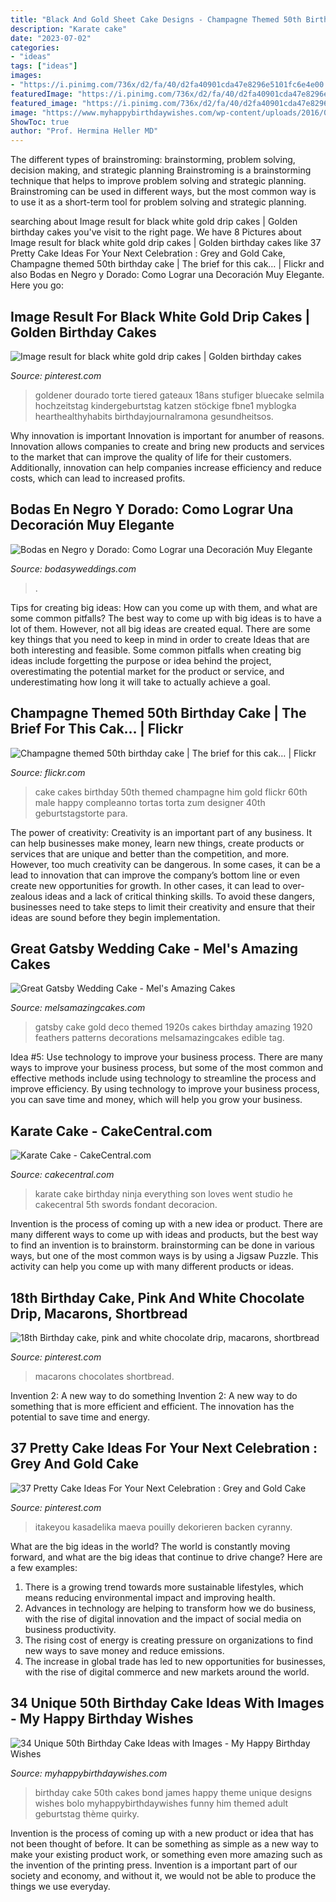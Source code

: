 ```yaml
---
title: "Black And Gold Sheet Cake Designs - Champagne Themed 50th Birthday Cake"
description: "Karate cake"
date: "2023-07-02"
categories:
- "ideas"
tags: ["ideas"]
images:
- "https://i.pinimg.com/736x/d2/fa/40/d2fa40901cda47e8296e5101fc6e4e00.jpg"
featuredImage: "https://i.pinimg.com/736x/d2/fa/40/d2fa40901cda47e8296e5101fc6e4e00.jpg"
featured_image: "https://i.pinimg.com/736x/d2/fa/40/d2fa40901cda47e8296e5101fc6e4e00.jpg"
image: "https://www.myhappybirthdaywishes.com/wp-content/uploads/2016/09/james-bond-50th-birthday-cakes-for-men.jpg"
ShowToc: true
author: "Prof. Hermina Heller MD"
---
```



The different types of brainstroming: brainstorming, problem solving, decision making, and strategic planning
Brainstroming is a brainstorming technique that helps to improve problem solving and strategic planning. Brainstroming can be used in different ways, but the most common way is to use it as a short-term tool for problem solving and strategic planning.

	

		
searching about Image result for black white gold drip cakes | Golden birthday cakes you've visit to the right page. We have 8 Pictures about Image result for black white gold drip cakes | Golden birthday cakes like 37 Pretty Cake Ideas For Your Next Celebration : Grey and Gold Cake, Champagne themed 50th birthday cake | The brief for this cak… | Flickr and also Bodas en Negro y Dorado: Como Lograr una Decoración Muy Elegante. Here you go:
		
    
## Image Result For Black White Gold Drip Cakes | Golden Birthday Cakes

<img loading=lazy src="https://i.pinimg.com/736x/d3/3b/fb/d33bfb9d52587124d62988e50e7d6e84.jpg" onerror="this.onerror=null;this.src='https://tse3.mm.bing.net/th?id=OIP.COH4cFoCdsoIq71fMliZxgAAAA&amp;pid=15.1';" alt="Image result for black white gold drip cakes | Golden birthday cakes">

_Source: pinterest.com_

>goldener dourado torte tiered gateaux 18ans stufiger bluecake selmila hochzeitstag kindergeburtstag katzen stöckige fbne1 myblogka hearthealthyhabits birthdayjournalramona gesundheitsos. 

	

Why innovation is important
Innovation is important for anumber of reasons. Innovation allows companies to create and bring new products and services to the market that can improve the quality of life for their customers. Additionally, innovation can help companies increase efficiency and reduce costs, which can lead to increased profits.

    
## Bodas En Negro Y Dorado: Como Lograr Una Decoración Muy Elegante

<img loading=lazy src="https://bodasyweddings.com/wp-content/uploads/2017/03/tarta-de-bodas-negro-y-dorado.jpg" onerror="this.onerror=null;this.src='https://tse1.mm.bing.net/th?id=OIP.MxkiA9jeKWjXGaJCfIPx1AHaLG&amp;pid=15.1';" alt="Bodas en Negro y Dorado: Como Lograr una Decoración Muy Elegante">

_Source: bodasyweddings.com_

>. 

	

Tips for creating big ideas: How can you come up with them, and what are some common pitfalls?
The best way to come up with big ideas is to have a lot of them. However, not all big ideas are created equal. There are some key things that you need to keep in mind in order to create Ideas that are both interesting and feasible. Some common pitfalls when creating big ideas include forgetting the purpose or idea behind the project, overestimating the potential market for the product or service, and underestimating how long it will take to actually achieve a goal.

    
## Champagne Themed 50th Birthday Cake | The Brief For This Cak… | Flickr

<img loading=lazy src="https://c2.staticflickr.com/8/7451/9103256524_baa039cd59_b.jpg" onerror="this.onerror=null;this.src='https://tse3.mm.bing.net/th?id=OIP.rVEhySiYDbpe-_vN3IQM0AHaJ4&amp;pid=15.1';" alt="Champagne themed 50th birthday cake | The brief for this cak… | Flickr">

_Source: flickr.com_

>cake cakes birthday 50th themed champagne him gold flickr 60th male happy compleanno tortas torta zum designer 40th geburtstagstorte para. 

	

The power of creativity:
Creativity is an important part of any business. It can help businesses make money, learn new things, create products or services that are unique and better than the competition, and more. However, too much creativity can be dangerous. In some cases, it can be a lead to innovation that can improve the company’s bottom line or even create new opportunities for growth. In other cases, it can lead to over-zealous ideas and a lack of critical thinking skills. To avoid these dangers, businesses need to take steps to limit their creativity and ensure that their ideas are sound before they begin implementation.

    
## Great Gatsby Wedding Cake - Mel&#039;s Amazing Cakes

<img loading=lazy src="https://www.melsamazingcakes.com/wp-content/uploads/2016/05/TYCA4034-1.jpg" onerror="this.onerror=null;this.src='https://tse1.mm.bing.net/th?id=OIP.uYtjAywDNf7keQkJQ6eGVQHaJ4&amp;pid=15.1';" alt="Great Gatsby Wedding Cake - Mel&#039;s Amazing Cakes">

_Source: melsamazingcakes.com_

>gatsby cake gold deco themed 1920s cakes birthday amazing 1920 feathers patterns decorations melsamazingcakes edible tag. 

	

Idea #5: Use technology to improve your business process.
There are many ways to improve your business process, but some of the most common and effective methods include using technology to streamline the process and improve efficiency. By using technology to improve your business process, you can save time and money, which will help you grow your business.

    
## Karate Cake - CakeCentral.com

<img loading=lazy src="https://cdn001.cakecentral.com/gallery/2015/03/900_696097GjiO_karate-cake.jpg" onerror="this.onerror=null;this.src='https://tse2.mm.bing.net/th?id=OIP.3oJtENZD1k_mEe3Qoz9DvwHaJ4&amp;pid=15.1';" alt="Karate Cake - CakeCentral.com">

_Source: cakecentral.com_

>karate cake birthday ninja everything son loves went studio he cakecentral 5th swords fondant decoracion. 

	

Invention is the process of coming up with a new idea or product. There are many different ways to come up with ideas and products, but the best way to find an invention is to brainstorm. brainstorming can be done in various ways, but one of the most common ways is by using a Jigsaw Puzzle. This activity can help you come up with many different products or ideas.

    
## 18th Birthday Cake, Pink And White Chocolate Drip, Macarons, Shortbread

<img loading=lazy src="https://i.pinimg.com/736x/d2/fa/40/d2fa40901cda47e8296e5101fc6e4e00.jpg" onerror="this.onerror=null;this.src='https://tse4.mm.bing.net/th?id=OIP.Zb01vRlKzZA_dfdaZMqBwQHaJ3&amp;pid=15.1';" alt="18th Birthday cake, pink and white chocolate drip, macarons, shortbread">

_Source: pinterest.com_

>macarons chocolates shortbread. 

	

Invention 2: A new way to do something
Invention 2: A new way to do something that is more efficient and efficient. The innovation has the potential to save time and energy.

    
## 37 Pretty Cake Ideas For Your Next Celebration : Grey And Gold Cake

<img loading=lazy src="https://i.pinimg.com/736x/8b/ee/ca/8beeca3d18e943dab35426bd98f794da.jpg" onerror="this.onerror=null;this.src='https://tse1.mm.bing.net/th?id=OIP.NAecNfwf_yMnXzMcAX11MAHaN4&amp;pid=15.1';" alt="37 Pretty Cake Ideas For Your Next Celebration : Grey and Gold Cake">

_Source: pinterest.com_

>itakeyou kasadelika maeva pouilly dekorieren backen cyranny. 

	

What are the big ideas in the world?
The world is constantly moving forward, and what are the big ideas that continue to drive change? Here are a few examples: 
1. There is a growing trend towards more sustainable lifestyles, which means reducing environmental impact and improving health. 
2. Advances in technology are helping to transform how we do business, with the rise of digital innovation and the impact of social media on business productivity. 
3. The rising cost of energy is creating pressure on organizations to find new ways to save money and reduce emissions. 
4. The increase in global trade has led to new opportunities for businesses, with the rise of digital commerce and new markets around the world.

    
## 34 Unique 50th Birthday Cake Ideas With Images - My Happy Birthday Wishes

<img loading=lazy src="https://www.myhappybirthdaywishes.com/wp-content/uploads/2016/09/james-bond-50th-birthday-cakes-for-men.jpg" onerror="this.onerror=null;this.src='https://tse2.mm.bing.net/th?id=OIP.-FM2p90c8YeJscczhZjEaQHaJ3&amp;pid=15.1';" alt="34 Unique 50th Birthday Cake Ideas with Images - My Happy Birthday Wishes">

_Source: myhappybirthdaywishes.com_

>birthday cake 50th cakes bond james happy theme unique designs wishes bolo myhappybirthdaywishes funny him themed adult geburtstag thème quirky. 

	

Invention is the process of coming up with a new product or idea that has not been thought of before. It can be something as simple as a new way to make your existing product work, or something even more amazing such as the invention of the printing press. Invention is a important part of our society and economy, and without it, we would not be able to produce the things we use everyday.

